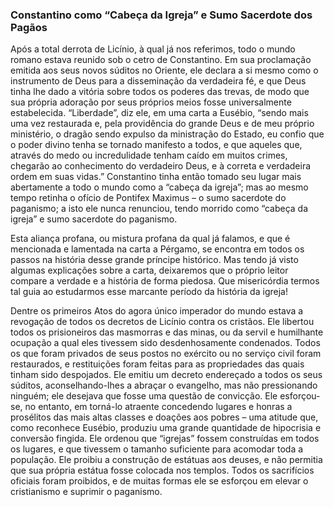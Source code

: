 ### Constantino como “Cabeça da Igreja” e Sumo Sacerdote dos Pagãos 

Após a total derrota de Licínio, à qual já nos referimos, todo o mundo romano estava reunido sob o cetro de Constantino. Em sua proclamação emitida aos seus novos súditos no Oriente, ele declara a si mesmo como o instrumento de Deus para a disseminação da verdadeira fé, e que Deus tinha lhe dado a vitória sobre todos os poderes das trevas, de modo que sua própria adoração por seus próprios meios fosse universalmente estabelecida. “Liberdade”, diz ele, em uma carta a Eusébio, “sendo mais uma vez restaurada e, pela providência do grande Deus e de meu próprio ministério, o dragão sendo expulso da ministração do Estado, eu confio que o poder divino tenha se tornado manifesto a todos, e que aqueles que, através do medo ou incredulidade tenham caído em muitos crimes, chegarão ao conhecimento do verdadeiro Deus, e à correta e verdadeira ordem em suas vidas.” Constantino tinha então tomado seu lugar mais abertamente a todo o mundo como a “cabeça da igreja”; mas ao mesmo tempo retinha o ofício de Pontifex Maximus – o sumo sacerdote do paganismo; a isto ele nunca renunciou, tendo morrido como “cabeça da igreja” e sumo sacerdote do paganismo.

Esta aliança profana, ou mistura profana da qual já falamos, e que é mencionada e lamentada na carta a Pérgamo, se encontra em todos os passos na história desse grande príncipe histórico. Mas tendo já visto algumas explicações sobre a carta, deixaremos que o próprio leitor compare a verdade e a história de forma piedosa. Que misericórdia termos tal guia ao estudarmos esse marcante período da história da igreja!

Dentre os primeiros Atos do agora único imperador do mundo estava a revogação de todos os decretos de Licínio contra os cristãos. Ele libertou todos os prisioneiros das masmorras e das minas, ou da servil e humilhante ocupação a qual eles tivessem sido desdenhosamente condenados. Todos os que foram privados de seus postos no exército ou no serviço civil foram restaurados, e restituições foram feitas para as propriedades das quais tinham sido despojados. Ele emitiu um decreto endereçado a todos os seus súditos, aconselhando-lhes a abraçar o evangelho, mas não pressionando ninguém; ele desejava que fosse uma questão de convicção. Ele esforçou-se, no entanto, em torná-lo atraente concedendo lugares e honras a prosélitos das mais altas classes e doações aos pobres – uma atitude que, como reconhece Eusébio, produziu uma grande quantidade de hipocrisia e conversão fingida. Ele ordenou que “igrejas” fossem construídas em todos os lugares, e que tivessem o tamanho suficiente para acomodar toda a população. Ele proibiu a construção de estátuas aos deuses, e não permitia que sua própria estátua fosse colocada nos templos. Todos os sacrifícios oficiais foram proibidos, e de muitas formas ele se esforçou em elevar o cristianismo e suprimir o paganismo.